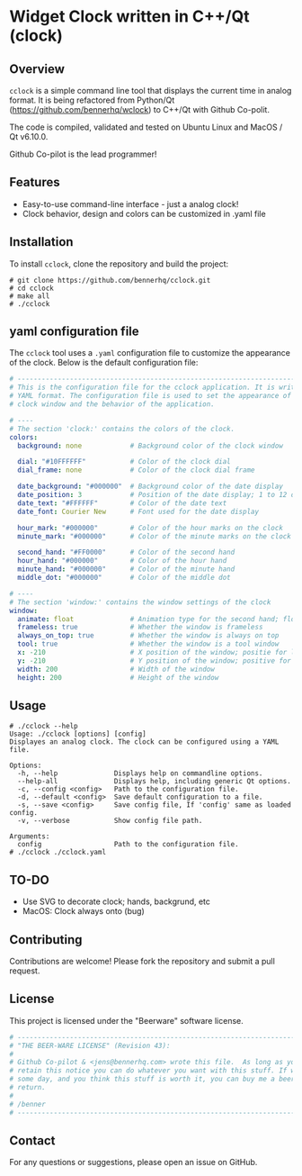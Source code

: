 # Widget Clock written in C++/Qt (clock)

## Overview

`cclock` is a simple command line tool that displays the current time in analog format.
It is being refactored from Python/Qt (<https://github.com/bennerhq/wclock>) to C++/Qt
with Github Co-polit.

The code is compiled, validated and tested on Ubuntu Linux and MacOS / Qt v6.10.0.

Github Co-pilot is the lead programmer!

## Features

- Easy-to-use command-line interface - just a analog clock!
- Clock behavior, design and colors can be customized in .yaml file

## Installation

To install `cclock`, clone the repository and build the project:

```console
# git clone https://github.com/bennerhq/cclock.git
# cd cclock
# make all
# ./cclock
```

## yaml configuration file

The `cclock` tool uses a `.yaml` configuration file to customize the
appearance of the clock. Below is the default configuration file:

```yaml
# ---------------------------------------------------------------------------
# This is the configuration file for the cclock application. It is written in
# YAML format. The configuration file is used to set the appearance of the
# clock window and the behavior of the application.

# ----
# The section 'clock:' contains the colors of the clock.
colors:
  background: none            # Background color of the clock window

  dial: "#10FFFFFF"           # Color of the clock dial
  dial_frame: none            # Color of the clock dial frame

  date_background: "#000000"  # Background color of the date display
  date_position: 3            # Position of the date display; 1 to 12 o'clock
  date_text: "#FFFFFF"        # Color of the date text
  date_font: Courier New      # Font used for the date display

  hour_mark: "#000000"        # Color of the hour marks on the clock
  minute_mark: "#000000"      # Color of the minute marks on the clock

  second_hand: "#FF0000"      # Color of the second hand
  hour_hand: "#000000"        # Color of the hour hand
  minute_hand: "#000000"      # Color of the minute hand
  middle_dot: "#000000"       # Color of the middle dot

# ----
# The section 'window:' contains the window settings of the clock
window:
  animate: float              # Animation type for the second hand; float or tick
  frameless: true             # Whether the window is frameless
  always_on_top: true         # Whether the window is always on top
  tool: true                  # Whether the window is a tool window
  x: -210                     # X position of the window; positie for left, negative for right
  y: -210                     # Y position of the window; positive for top, negative for bottom
  width: 200                  # Width of the window
  height: 200                 # Height of the window

```

## Usage

```console
# ./cclock --help
Usage: ./cclock [options] [config]
Displayes an analog clock. The clock can be configured using a YAML file.

Options:
  -h, --help              Displays help on commandline options.
  --help-all              Displays help, including generic Qt options.
  -c, --config <config>   Path to the configuration file.
  -d, --default <config>  Save default configuration to a file.
  -s, --save <config>     Save config file, If 'config' same as loaded config.
  -v, --verbose           Show config file path.

Arguments:
  config                  Path to the configuration file.
# ./cclock ./cclock.yaml
```

## TO-DO

- Use SVG to decorate clock; hands, backgrund, etc
- MacOS: Clock always onto (bug)

## Contributing

Contributions are welcome! Please fork the repository and submit a pull request.

## License

This project is licensed under the "Beerware" software license.

```bash
# ----------------------------------------------------------------------------
# "THE BEER-WARE LICENSE" (Revision 43):
#
# Github Co-pilot & <jens@bennerhq.com> wrote this file.  As long as you 
# retain this notice you can do whatever you want with this stuff. If we meet 
# some day, and you think this stuff is worth it, you can buy me a beer in 
# return.   
# 
# /benner
# ----------------------------------------------------------------------------
```

## Contact

For any questions or suggestions, please open an issue on GitHub.
